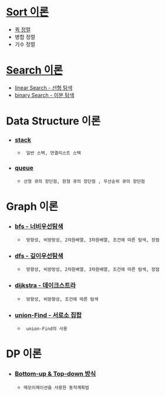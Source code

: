 # [Sort 이론](/sort-algo//README.MD)
  * [퀵 정렬](/sort-algo//quickSort.cpp)
  * 병합 정렬
  * 기수 정렬

# [Search 이론](/search-algo/readme.md)
  * [linear Search - 선형 탐색](/search-algo/linearSearch.h)
  * [binary Search - 이분 탐색](/search-algo/binarySearch.h)

# Data Structure 이론

* ### [stack](/data-structure/stack/readme.md) ###
  * ``` 일반 스택, 연결리스트 스택```

* ### [queue](/data-structure/queue/readme.md) ###
  * ``` 선형 큐의 장단점, 원형 큐의 장단점 , 우선순위 큐의 장단점 ```


# Graph 이론

* ### [bfs - 너비우선탐색](/graph-algo/bfs/readme.md) ###
  * ``` 방향성, 비방방성, 2차원배열, 3차원배열, 조건에 따른 탐색, 장점```

* ### [dfs - 깊이우선탐색](/graph-algo/dfs/readme.md) ###
  * ``` 방향성, 비방방성, 2차원배열, 3차원배열, 조건에 따른 탐색, 장점```

* ### [dijkstra - 데이크스트라](/graph-algo/dijkstra/readme.md) ###
  * ``` 방향성, 비방향성, 조건에 따른 탐색```

* ### [union-Find - 서로소 집합](/graph-algo/union-find/readme.md) ###
  * ``` union-Find의 사용```

# DP 이론
* ### [Bottom-up & Top-down 방식](dp-algo/readme.md)
  * ```메모이제이션을 사용한 동적계획법```